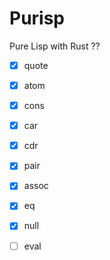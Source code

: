 # Purisp

Pure Lisp with Rust ??

- [x] quote
- [x] atom
- [x] cons
- [x] car
- [x] cdr
- [x] pair
- [x] assoc
- [x] eq
- [x] null
- [ ] eval

